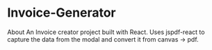 # Invoice-Generator
About An Invoice creator project built with React. Uses jspdf-react to capture the data from the modal and convert it from canvas -> pdf.
